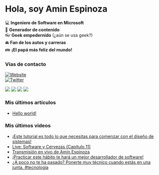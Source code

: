 # Hola, soy Amin Espinoza

:computer: **Ingeniero de Software en Microsoft**  
:pencil: **Generador de contenido**  
:eyeglasses: **Geek empedernido** (¿aún se usa geek?)  
:oncoming_automobile: **Fan de los autos y carreras**  
:family: **¡El papá más feliz del mundo!**

### Vías de contacto

[![Website](https://img.shields.io/badge/aminespinoza.com-up-green?style=for-the-badge)][website]  
[![Twitter](https://img.shields.io/twitter/follow/aminespinoza?color=blue&label=s%C3%ADgueme%20en%20Twitter&style=for-the-badge)][twitter]

[<img src="https://img.icons8.com/doodle/48/000000/youtube--v1.png"/>][youtube]
[<img src="https://img.icons8.com/doodle/48/000000/linkedin--v2.png"/>][linkedin]
[<img src="https://img.icons8.com/doodle/48/000000/instagram-new.png"/>][instagram]
[<img src="https://img.icons8.com/doodle/48/000000/facebook-circled.png"/>][facebook]

### Mis últimos artículos
<!-- BLOG-POST-LIST:START -->
- [Hello world!](http://aminespinoza.com/2023/11/21/hello-world/)
<!-- BLOG-POST-LIST:END -->

### Mis últimos videos
<!-- YOUTUBE:START -->
- [¡Este tutorial es todo lo que necesitas para comenzar con el diseño de sistemas!](https://www.youtube.com/watch?v=j0KjVtqoCV0)
- [Live: Software y Cervezas &lpar;Capítulo 11&rpar;](https://www.youtube.com/watch?v=Luy1l28FWm8)
- [Transmisión en vivo de Amin Espinoza](https://www.youtube.com/watch?v=pCspnSEgb0M)
- [¡Practicar este hábito te hará un mejor desarrollador de software!](https://www.youtube.com/watch?v=rCR7LpYcDgo)
- [¿A poco no te ha pasado? Ponerte muy técnico cuando estás en una junta. #tecnologia](https://www.youtube.com/watch?v=aPN5-mePkZo)
<!-- YOUTUBE:END -->

[website]: https://aminespinoza.com/
[twitter]: https://twitter.com/aminespinoza
[youtube]: https://www.youtube.com/c/AminEspinoza
[linkedin]: https://www.linkedin.com/in/amin-espinoza-71b24661/
[instagram]: https://www.instagram.com/aminespinoza10/
[facebook]: https://www.facebook.com/aminespinoza
